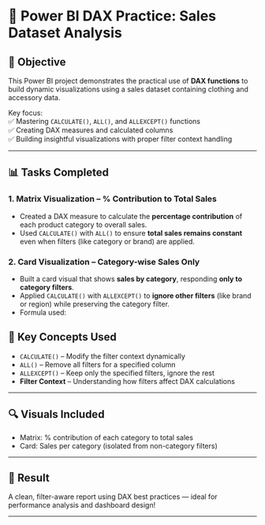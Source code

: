 # 🧩 Power BI DAX Practice: Sales Dataset Analysis

## 📌 Objective
This Power BI project demonstrates the practical use of **DAX functions** to build dynamic visualizations using a sales dataset containing clothing and accessory data.

Key focus:  
✅ Mastering `CALCULATE()`, `ALL()`, and `ALLEXCEPT()` functions  
✅ Creating DAX measures and calculated columns  
✅ Building insightful visualizations with proper filter context handling

---

## 📊 Tasks Completed

### 1. Matrix Visualization – **% Contribution to Total Sales**
- Created a DAX measure to calculate the **percentage contribution** of each product category to overall sales.
- Used `CALCULATE()` with `ALL()` to ensure **total sales remains constant** even when filters (like category or brand) are applied.


### 2. Card Visualization – **Category-wise Sales Only**
- Built a card visual that shows **sales by category**, responding **only to category filters**.
- Applied `CALCULATE()` with `ALLEXCEPT()` to **ignore other filters** (like brand or region) while preserving the category filter.
- Formula used:


## 🧠 Key Concepts Used
- `CALCULATE()` – Modify the filter context dynamically  
- `ALL()` – Remove all filters for a specified column  
- `ALLEXCEPT()` – Keep only the specified filters, ignore the rest  
- **Filter Context** – Understanding how filters affect DAX calculations  

---

## 🔍 Visuals Included
- Matrix: % contribution of each category to total sales  
- Card: Sales per category (isolated from non-category filters)  

---

## 🚀 Result
A clean, filter-aware report using DAX best practices — ideal for performance analysis and dashboard design!

---
